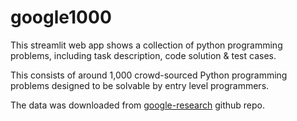 # google1000
This streamlit web app shows a collection of python programming problems, including task description, code solution & test cases. 

This consists of around 1,000 crowd-sourced Python programming problems designed to be solvable by entry level programmers.


The data was downloaded from [google-research](https://github.com/google-research/google-research/tree/master/mbpp) github repo. 
